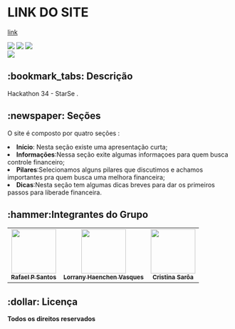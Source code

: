 <h1>LINK DO SITE</h1>


[link]( https://financeonebrasil.netlify.app/)





<div style="display: inline_block">

<img src="https://img.shields.io/badge/HTML5-E34F26?style=for-the-badge&logo=html5&logoColor=white" />
<img src="https://img.shields.io/badge/css3-%231572B6.svg?style=for-the-badge&logo=css3&logoColor=white" />
<img src="https://img.shields.io/badge/JavaScript-F7DF1E?style=for-the-badge&logo=javascript&logoColor=black" />
  
</div>

<img src ="https://user-images.githubusercontent.com/83642989/166170986-99d572ac-f5b4-4a69-a71a-9c1df9ac6c58.png" />



<h2>:bookmark_tabs: Descrição</h2>
<p>Hackathon 34 - StarSe .</p>

<h2>:newspaper: Seções</h2>
<p>O site é composto por quatro seções :
<li><b>Início</b>: Nesta seção existe uma apresentação curta;</li>
<li><b>Informações</b>:Nessa seção exite algumas informaçoes para quem busca controle financeiro;</li>
<li><b>Pilares</b>:Selecionamos alguns pilares que discutimos e achamos importantes pra quem busca uma melhora financeira;</li>
<li><b>Dicas</b>:Nesta seção tem algumas dicas breves para dar os primeiros passos para liberade financeira.</li>

<h2>:hammer:Integrantes do Grupo</h2>
<table>
  <tr>
    <td align="center">
      <a href="https://github.com/rafaelsantos01">
        <img src="https://user-images.githubusercontent.com/83642989/161524961-d476949f-9e5f-4932-86c0-beff8d89e934.jpg" width="100px;" height="100px" alt=""/><br>
        <sub>
          <b>Rafael P Santos</b>
        </sub>
      </a>
    </td>
    <td align="center">
      <a href="https://github.com/lorranyvasques">
        <img src="https://user-images.githubusercontent.com/83642989/166170677-75bf4f13-b6cb-4142-87ff-1bd679a2aa1e.jpeg" width="100px;" height="100px" alt=""/><br>
        <sub>
          <b>Lorrany Haenchen Vasques</b>
        </sub>
      </a>
    </td>
    <td align="center">
      <a href="#">
        <img src="https://user-images.githubusercontent.com/83642989/166170631-b9d3c9e0-7d5a-42ba-b06f-dbdcfebe0bfa.png" width="100px;" height="100px" alt=""/><br>
        <sub>
          <b>Cristina Sarôa</b>
        </sub>
      </a>
    </td>
  </tr>
  
   

</table>

<h2>:dollar: Licença</h2>
<b>Todos os direitos reservados</b>
